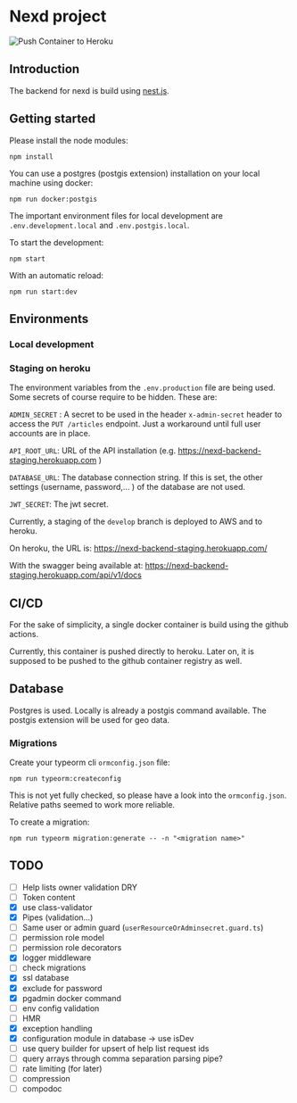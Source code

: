 # Nexd project

![Push Container to Heroku](https://github.com/NexdApp/nexd-backend/workflows/Push%20Container%20to%20Heroku/badge.svg)

## Introduction

The backend for nexd is build using [nest.js](https://nestjs.com/).

## Getting started

Please install the node modules:

`npm install`

You can use a postgres (postgis extension) installation on your local machine using docker:

`npm run docker:postgis`

The important environment files for local development are `.env.development.local` and `.env.postgis.local`.

To start the development:

`npm start`

With an automatic reload:

`npm run start:dev`

## Environments

### Local development

### Staging on heroku

The environment variables from the `.env.production` file are being used.
Some secrets of course require to be hidden. These are:

`ADMIN_SECRET` : A secret to be used in the header `x-admin-secret` header to access the `PUT /articles` endpoint. Just a workaround until full user accounts are in place.

`API_ROOT_URL`: URL of the API installation (e.g. https://nexd-backend-staging.herokuapp.com )

`DATABASE_URL`: The database connection string. If this is set, the other settings (username, password,... ) of the database are not used.

`JWT_SECRET`: The jwt secret.

Currently, a staging of the `develop` branch is deployed to AWS and to heroku.

On heroku, the URL is: https://nexd-backend-staging.herokuapp.com/

With the swagger being available at: https://nexd-backend-staging.herokuapp.com/api/v1/docs

## CI/CD

For the sake of simplicity, a single docker container is build using the github actions.

Currently, this container is pushed directly to heroku. Later on, it is supposed to be pushed to the github container registry as well.

## Database

Postgres is used. Locally is already a postgis command available. The postgis extension will be used for geo data.

### Migrations

Create your typeorm cli `ormconfig.json` file:

`npm run typeorm:createconfig`

This is not yet fully checked, so please have a look into the `ormconfig.json`. Relative paths seemed to work more reliable.

To create a migration:

`npm run typeorm migration:generate -- -n "<migration name>"`

## TODO

- [ ] Help lists owner validation DRY
- [ ] Token content
- [x] use class-validator
- [x] Pipes (validation...)
- [ ] Same user or admin guard (`userResourceOrAdminsecret.guard.ts`)
- [ ] permission role model
- [ ] permission role decorators
- [x] logger middleware
- [ ] check migrations
- [x] ssl database
- [x] exclude for password
- [x] pgadmin docker command
- [ ] env config validation
- [ ] HMR
- [x] exception handling
- [x] configuration module in database -> use isDev
- [ ] use query builder for upsert of help list request ids
- [ ] query arrays through comma separation parsing pipe?
- [ ] rate limiting (for later)
- [ ] compression
- [ ] compodoc
